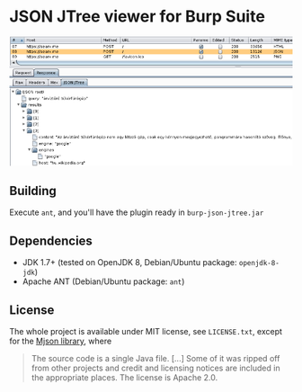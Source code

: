 JSON JTree viewer for Burp Suite
================================

![Screenshot](screenshot.png)

Building
--------

Execute `ant`, and you'll have the plugin ready in `burp-json-jtree.jar`

Dependencies
------------

 - JDK 1.7+ (tested on OpenJDK 8, Debian/Ubuntu package: `openjdk-8-jdk`)
 - Apache ANT (Debian/Ubuntu package: `ant`)

License
-------

The whole project is available under MIT license, see `LICENSE.txt`,
except for the [Mjson library][1], where

> The source code is a single Java file. [...] Some of it was ripped
> off from other projects and credit and licensing notices are included
> in the appropriate places. The license is Apache 2.0.

[1]: https://bolerio.github.io/mjson/
